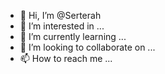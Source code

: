 - 👋 Hi, I’m @Serterah
- 👀 I’m interested in ...
- 🌱 I’m currently learning ...
- 💞️ I’m looking to collaborate on ...
- 📫 How to reach me ...

<!---
Serterah/Serterah is a ✨ special ✨ repository because its `README.md` (this file) appears on your GitHub profile.
You can click the Preview link to take a look at your changes.
--->
